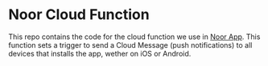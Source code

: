 # Noor Cloud Function

This repo contains the code for the cloud function we use in [Noor App](https://github.com/pr-mais/noor).
This function sets a trigger to send a Cloud Message (push notifications) to all devices that installs the app, wether on iOS or Android.
